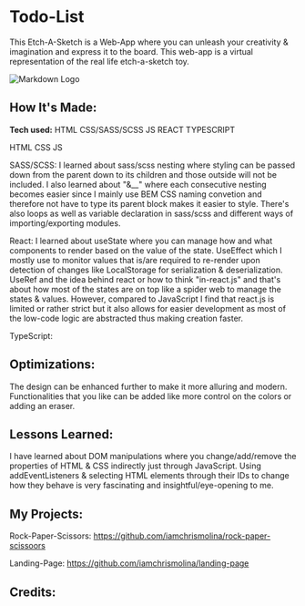 # Todo-List

This Etch-A-Sketch is a Web-App where you can unleash your creativity & imagination and express it to the board. This web-app is a virtual representation of the real life etch-a-sketch toy.

![Markdown Logo](./Logo-Etch-A-Sketch.png)

## How It's Made:

**Tech used:** HTML CSS/SASS/SCSS JS REACT TYPESCRIPT

HTML
CSS
JS

SASS/SCSS: I learned about sass/scss nesting where styling can be passed down from the parent down to its children and those outside will not be included. I also learned about "&__" where each consecutive nesting becomes easier since I mainly use BEM CSS naming convetion and therefore not have to type its parent block makes it easier to style. There's also loops as well as variable declaration in sass/scss and different ways of importing/exporting modules.

React: I learned about useState where you can manage how and what components to render based on the value of the state. UseEffect which I mostly use to monitor values that is/are required to re-render upon detection of changes like LocalStorage for serialization & deserialization. UseRef and the idea behind react or how to think "in-react.js" and that's about how most of the states are on top like a spider web to manage the states & values. However, compared to JavaScript I find that react.js is limited or rather strict but it also allows for easier development as most of the low-code logic are abstracted thus making creation faster.

TypeScript: 

## Optimizations:

The design can be enhanced further to make it more alluring and modern. Functionalities that you like can be added like more control on the colors or adding an eraser.

## Lessons Learned:

I have learned about DOM manipulations where you change/add/remove the properties of HTML & CSS indirectly just through JavaScript. Using addEventListeners & selecting HTML elements through their IDs to change how they behave is very fascinating and insightful/eye-opening to me.

## My Projects:

Rock-Paper-Scissors: https://github.com/iamchrismolina/rock-paper-scissoors

Landing-Page: https://github.com/iamchrismolina/landing-page

## Credits:

